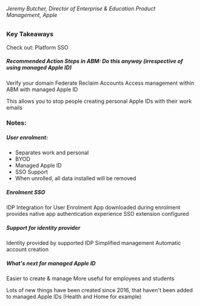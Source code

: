 ###### Jeremy Butcher, Director of Enterprise & Education Product Management, Apple


### Key Takeaways

Check out: Platform SSO

##### Recommended Action Steps in ABM: Do this anyway (irrespective of using managed Apple ID)
Verify your domain
Federate
Reclaim Accounts
Access management within ABM with managed Apple ID 

This allows you to stop people creating personal Apple IDs with their work emails

### Notes:
##### User enrolment:
- Separates work and personal
- BYOD 
- Managed Apple ID
- SSO Support
- When unrolled, all data installed will be removed

##### Enrolment SSO

IDP Integration for User Enrolment
App downloaded during enrolment
provides native app authentication experience
SSO extension configured

##### Support for identity provider

Identity provided by supported IDP
Simplified management
Automatic account creation

##### What's next for managed Apple ID

Easier to create & manage
More useful for employees and students

Lots of new things have been created since 2016, that haven't been added to managed Apple IDs (Health and Home for example)

